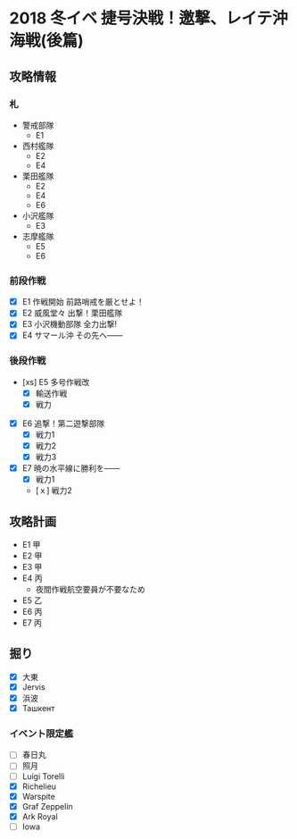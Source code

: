 # 2018 冬イベ 捷号決戦！邀撃、レイテ沖海戦(後篇)


## 攻略情報
### 札

- 警戒部隊
	- E1
- 西村艦隊
	- E2
	- E4
- 栗田艦隊
	- E2
	- E4
	- E6
- 小沢艦隊
	- E3
- 志摩艦隊
	- E5
	- E6

### 前段作戦

- [x] E1 作戦開始 前路哨戒を厳とせよ！
- [x] E2 威風堂々 出撃！栗田艦隊
- [x] E3 小沢機動部隊 全力出撃!
- [x] E4 サマール沖 その先へ――

### 後段作戦

- [xs] E5 多号作戦改
	- [x] 輸送作戦
	- [x] 戦力
- [x] E6 追撃！第二遊撃部隊
	- [x] 戦力1
	- [x] 戦力2
	- [x] 戦力3
- [x] E7 暁の水平線に勝利を――
	- [x] 戦力1
	- [ｘ] 戦力2


## 攻略計画

- E1 甲
- E2 甲
- E3 甲
- E4 丙
	- 夜間作戦航空要員が不要なため
- E5 乙
- E6 丙
- E7 丙


## 掘り

- [x] 大東
- [x] Jervis
- [x] 浜波
- [x] Ташкент

### イベント限定艦

- [ ] 春日丸
- [ ] 照月
- [ ] Luigi Torelli
- [x] Richelieu
- [x] Warspite
- [x] Graf Zeppelin
- [x] Ark Royal
- [ ] Iowa
